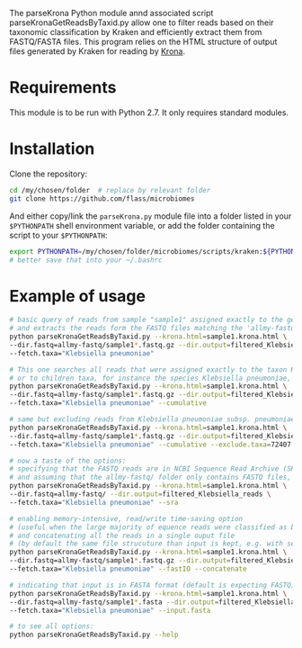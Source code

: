 The parseKrona Python module annd associated script parseKronaGetReadsByTaxid.py allow one to filter  reads based on their taxonomic classification by Kraken and efficiently extract them from FASTQ/FASTA files. This program relies on the HTML structure of output files generated by Kraken for reading by [Krona](https://github.com/marbl/Krona/wiki).  

# Requirements

This module is to be run with Python 2.7. It only requires standard modules.

# Installation  

Clone the repository:  
```sh
cd /my/chosen/folder  # replace by relevant folder
git clone https://github.com/flass/microbiomes
```

And either copy/link the `parseKrona.py` module file into a folder listed in your `$PYTHONPATH` shell environment variable, or add the folder containing the script to your `$PYTHONPATH`:  
```sh
export PYTHONPATH=/my/chosen/folder/microbiomes/scripts/kraken:${PYTHONPATH}
# better save that into your ~/.bashrc 
```

# Example of usage  

```sh
# basic query of reads from sample "sample1" assigned exactly to the genus Klebsiella,
# and extracts the reads form the FASTQ files matching the 'allmy-fastq/sample1*' pattern (using glob matching).
python parseKronaGetReadsByTaxid.py --krona.html=sample1.krona.html \
--dir.fastq=allmy-fastq/sample1*.fastq.gz --dir.output=filtered_Klebsiella_reads \
--fetch.taxa="Klebsiella pneumoniae"

# This one searches all reads that were assigned exactly to the taxon Klebsiella,
# or to children taxa, for instance the species Klebsiella pneumoniae,
python parseKronaGetReadsByTaxid.py --krona.html=sample1.krona.html \
--dir.fastq=allmy-fastq/sample1*.fastq.gz --dir.output=filtered_Klebsiella_reads \
--fetch.taxa="Klebsiella pneumoniae" --cumulative

# same but excluding reads from Klebsiella pneumoniae subsp. pneumoniae (NCBI taxon ID: 72407).
python parseKronaGetReadsByTaxid.py --krona.html=sample1.krona.html \
--dir.fastq=allmy-fastq/sample1*.fastq.gz --dir.output=filtered_Klebsiella_reads \
--fetch.taxa="Klebsiella pneumoniae" --cumulative --exclude.taxa=72407

# now a taste of the options:
# specifying that the FASTQ reads are in NCBI Sequence Read Archive (SRA) format
# and assuming that the allmy-fastq/ folder only contains FASTQ files, all of which will be searched.
python parseKronaGetReadsByTaxid.py --krona.html=sample1.krona.html \
--dir.fastq=allmy-fastq/ --dir.output=filtered_Klebsiella_reads \
--fetch.taxa="Klebsiella pneumoniae" --sra

# enabling memory-intensive, read/write time-saving option
# (useful when the large majority of equence reads were classified as belonging to the targeted taxon)
# and concatenating all the reads in a single ouput file
# (by default the same file strucuture than input is kept, e.g. with separate files for paired-end reads).
python parseKronaGetReadsByTaxid.py --krona.html=sample1.krona.html \
--dir.fastq=allmy-fastq/sample1*.fastq.gz --dir.output=filtered_Klebsiella_reads \
--fetch.taxa="Klebsiella pneumoniae" --fastIO --concatenate

# indicating that input is in FASTA format (default is expecting FASTQ)
python parseKronaGetReadsByTaxid.py --krona.html=sample1.krona.html \
--dir.fastq=allmy-fastq/sample1*.fasta --dir.output=filtered_Klebsiella_reads \
--fetch.taxa="Klebsiella pneumoniae" --input.fasta

# to see all options:
python parseKronaGetReadsByTaxid.py --help
```
